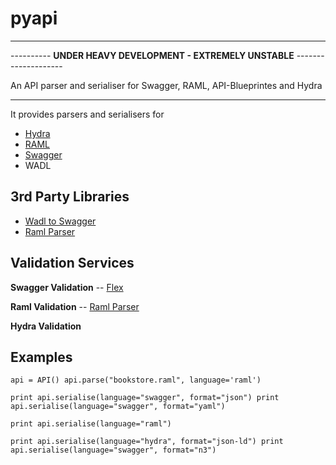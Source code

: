 # pyapi

***

---------- **UNDER HEAVY DEVELOPMENT - EXTREMELY UNSTABLE** -------------------- 

An API parser and serialiser for Swagger, RAML, API-Blueprintes and Hydra

***

It provides parsers and serialisers for

- [Hydra](http://www.hydra-cg.com/ "Hydra") 
- [RAML](http://raml.org/)
- [Swagger](http://swagger.io/)   
- WADL 

## 3rd Party Libraries

- [Wadl to Swagger](https://github.com/rackerlabs/wadl2swagger)
- [Raml Parser](https://github.com/an2deg/pyraml-parser)

## Validation Services

**Swagger Validation**
-- [Flex](https://github.com/pipermerriam/flex)

**Raml Validation** 
-- [Raml Parser](https://github.com/an2deg/pyraml-parser)

**Hydra Validation**



## Examples

`api = API() api.parse("bookstore.raml", language='raml')`

`print api.serialise(language="swagger", format="json") print api.serialise(language="swagger", format="yaml")`

`print api.serialise(language="raml")`

`print api.serialise(language="hydra", format="json-ld") print api.serialise(language="swagger", format="n3")`
